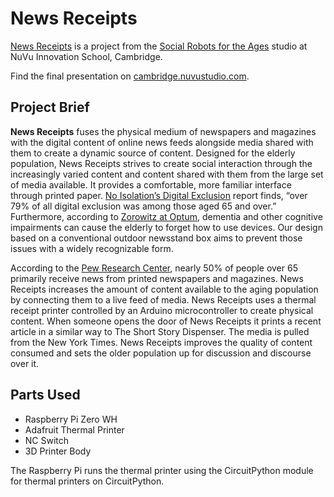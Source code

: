 # News Receipts

[News Receipts](https://cambridge.nuvustudio.com/projects/78943) is a project from the [Social Robots for the Ages](https://cambridge.nuvustudio.com/studios/12094) studio at NuVu Innovation School, Cambridge.

Find the final presentation on [cambridge.nuvustudio.com](https://cambridge.nuvustudio.com/projects/78943).

## Project Brief

**News Receipts** fuses the physical medium of newspapers and magazines with the digital content of online news feeds alongside media shared with them to create a dynamic source of content. Designed for the elderly population, News Receipts strives to create social interaction through the increasingly varied content and content shared with them from the large set of media available. It provides a comfortable, more familiar interface through printed paper. [No Isolation’s Digital Exclusion](https://d1h06bsnqv2xsg.cloudfront.net/Images/DigitalExclusion_Report_NoIsolation_Jul2021.pdf) report finds, “over 79% of all digital exclusion was among those aged 65 and over.” Furthermore, according to [Zorowitz at Optum](https://www.washingtonpost.com/health/with-cognitive-impairment-older-adults-struggle-with--and-face-risks-from--smartphones-computers/2019/10/11/7f8971d6-eb73-11e9-85c0-85a098e47b37_story.html), dementia and other cognitive impairments can cause the elderly to forget how to use devices. Our design based on a conventional outdoor newsstand box aims to prevent those issues with a widely recognizable form. 

According to the [Pew Research Center](https://www.pewresearch.org/journalism/wp-content/uploads/sites/8/2016/07/PJ_2016.07.07_Modern-News-Consumer_FINAL.pdf), nearly 50% of people over 65 primarily receive news from printed newspapers and magazines. News Receipts increases the amount of content available to the aging population by connecting them to a live feed of media. News Receipts uses a thermal receipt printer controlled by an Arduino microcontroller to create physical content. When someone opens the door of News Receipts it prints a recent article in a similar way to The Short Story Dispenser. The media is pulled from the New York Times. News Receipts improves the quality of content consumed and sets the older population up for discussion and discourse over it.

## Parts Used
* Raspberry Pi Zero WH
* Adafruit Thermal Printer
* NC Switch
* 3D Printer Body

The Raspberry Pi runs the thermal printer using the CircuitPython module for thermal printers on CircuitPython. 
